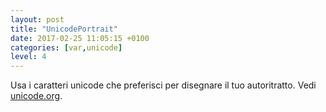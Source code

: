 ```yaml
---
layout: post
title: "UnicodePortrait"
date: 2017-02-25 11:05:15 +0100
categories: [var,unicode]
level: 4
---
```


Usa i caratteri unicode che preferisci per disegnare il tuo autoritratto. Vedi [unicode.org](http://www.unicode.org/charts/).
